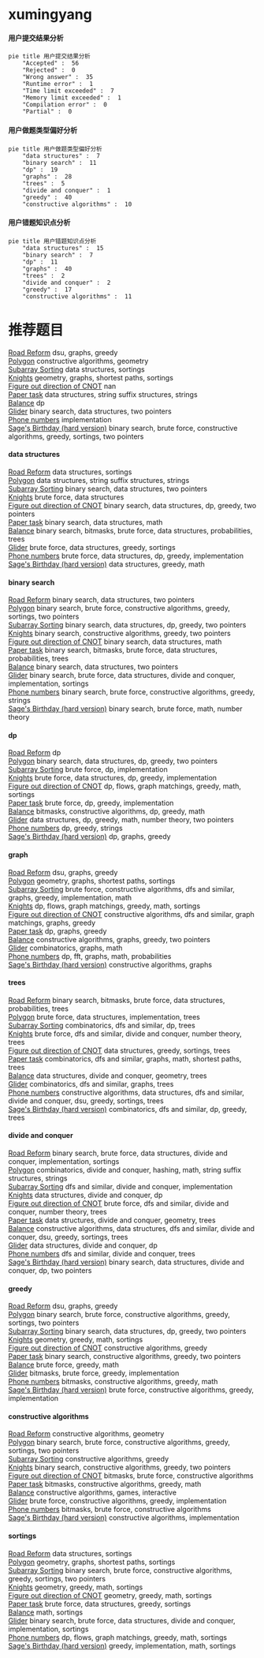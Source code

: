 # xumingyang
<!-- tabs:start -->
#### **用户提交结果分析**

```mermaid
pie title 用户提交结果分析
    "Accepted" :  56
    "Rejected" :  0
    "Wrong answer" :  35
    "Runtime error" :  1
    "Time limit exceeded" :  7
    "Memory limit exceeded" :  1
    "Compilation error" :  0
    "Partial" :  0
```
#### **用户做题类型偏好分析**

```mermaid
pie title 用户做题类型偏好分析
    "data structures" :  7
    "binary search" :  11
    "dp" :  19
    "graphs" :  28
    "trees" :  5
    "divide and conquer" :  1
    "greedy" :  40
    "constructive algorithms" :  10
```
#### **用户错题知识点分析**

```mermaid
pie title 用户错题知识点分析
    "data structures" :  15
    "binary search" :  7
    "dp" :  11
    "graphs" :  40
    "trees" :  2
    "divide and conquer" :  2
    "greedy" :  17
    "constructive algorithms" :  11
```
<!-- tabs:end -->
# 推荐题目
[Road Reform](http://codeforces.com/problemset/problem/1468/J)		dsu,
                        graphs,
                        greedy		  
[Polygon](http://codeforces.com/problemset/problem/306/D)		constructive algorithms,
                        geometry		  
[Subarray Sorting](http://codeforces.com/problemset/problem/1187/D)		data structures,
                        sortings		  
[Knights](http://codeforces.com/problemset/problem/33/D)		geometry,
                        graphs,
                        shortest paths,
                        sortings		  
[Figure out direction of CNOT](http://codeforces.com/problemset/problem/1357/A1)		nan		  
[Paper task](http://codeforces.com/problemset/problem/653/F)		data structures,
                        string suffix structures,
                        strings		  
[Balance](http://codeforces.com/problemset/problem/17/C)		dp		  
[Glider](http://codeforces.com/problemset/problem/1041/D)		binary search,
                        data structures,
                        two pointers		  
[Phone numbers](http://codeforces.com/problemset/problem/25/B)		implementation		  
[Sage's Birthday (hard version)](http://codeforces.com/problemset/problem/1419/D2)		binary search,
                        brute force,
                        constructive algorithms,
                        greedy,
                        sortings,
                        two pointers		  
<!-- tabs:start -->
#### **data structures**
[Road Reform](http://codeforces.com/problemset/problem/1187/D)		data structures,
                        sortings		  
[Polygon](http://codeforces.com/problemset/problem/653/F)		data structures,
                        string suffix structures,
                        strings		  
[Subarray Sorting](http://codeforces.com/problemset/problem/1041/D)		binary search,
                        data structures,
                        two pointers		  
[Knights](http://codeforces.com/problemset/problem/785/E)		brute force,
                        data structures		  
[Figure out direction of CNOT](http://codeforces.com/problemset/problem/1492/C)		binary search,
                        data structures,
                        dp,
                        greedy,
                        two pointers		  
[Paper task](http://codeforces.com/problemset/problem/1490/G)		binary search,
                        data structures,
                        math		  
[Balance](http://codeforces.com/problemset/problem/1479/D)		binary search,
                        bitmasks,
                        brute force,
                        data structures,
                        probabilities,
                        trees		  
[Glider](http://codeforces.com/problemset/problem/1497/A)		brute force,
                        data structures,
                        greedy,
                        sortings		  
[Phone numbers](http://codeforces.com/problemset/problem/1491/C)		brute force,
                        data structures,
                        dp,
                        greedy,
                        implementation		  
[Sage's Birthday (hard version)](http://codeforces.com/problemset/problem/1492/B)		data structures,
                        greedy,
                        math		  
#### **binary search**
[Road Reform](http://codeforces.com/problemset/problem/1041/D)		binary search,
                        data structures,
                        two pointers		  
[Polygon](http://codeforces.com/problemset/problem/1419/D2)		binary search,
                        brute force,
                        constructive algorithms,
                        greedy,
                        sortings,
                        two pointers		  
[Subarray Sorting](http://codeforces.com/problemset/problem/1492/C)		binary search,
                        data structures,
                        dp,
                        greedy,
                        two pointers		  
[Knights](http://codeforces.com/problemset/problem/1463/D)		binary search,
                        constructive algorithms,
                        greedy,
                        two pointers		  
[Figure out direction of CNOT](http://codeforces.com/problemset/problem/1490/G)		binary search,
                        data structures,
                        math		  
[Paper task](http://codeforces.com/problemset/problem/1479/D)		binary search,
                        bitmasks,
                        brute force,
                        data structures,
                        probabilities,
                        trees		  
[Balance](http://codeforces.com/problemset/problem/1436/E)		binary search,
                        data structures,
                        two pointers		  
[Glider](http://codeforces.com/problemset/problem/1461/D)		binary search,
                        brute force,
                        data structures,
                        divide and conquer,
                        implementation,
                        sortings		  
[Phone numbers](http://codeforces.com/problemset/problem/1493/C)		binary search,
                        brute force,
                        constructive algorithms,
                        greedy,
                        strings		  
[Sage's Birthday (hard version)](http://codeforces.com/problemset/problem/1487/D)		binary search,
                        brute force,
                        math,
                        number theory		  
#### **dp**
[Road Reform](http://codeforces.com/problemset/problem/17/C)		dp		  
[Polygon](http://codeforces.com/problemset/problem/1492/C)		binary search,
                        data structures,
                        dp,
                        greedy,
                        two pointers		  
[Subarray Sorting](https://codeforces.com/contest/1457/problem/C)		brute force,
                        dp,
                        implementation		  
[Knights](http://codeforces.com/problemset/problem/1491/C)		brute force,
                        data structures,
                        dp,
                        greedy,
                        implementation		  
[Figure out direction of CNOT](http://codeforces.com/problemset/problem/1437/C)		dp,
                        flows,
                        graph matchings,
                        greedy,
                        math,
                        sortings		  
[Paper task](http://codeforces.com/problemset/problem/1499/B)		brute force,
                        dp,
                        greedy,
                        implementation		  
[Balance](http://codeforces.com/problemset/problem/1491/D)		bitmasks,
                        constructive algorithms,
                        dp,
                        greedy,
                        math		  
[Glider](http://codeforces.com/problemset/problem/1497/E1)		data structures,
                        dp,
                        greedy,
                        math,
                        number theory,
                        two pointers		  
[Phone numbers](http://codeforces.com/problemset/problem/1466/C)		dp,
                        greedy,
                        strings		  
[Sage's Birthday (hard version)](http://codeforces.com/problemset/problem/1476/C)		dp,
                        graphs,
                        greedy		  
#### **graph**
[Road Reform](http://codeforces.com/problemset/problem/1468/J)		dsu,
                        graphs,
                        greedy		  
[Polygon](http://codeforces.com/problemset/problem/33/D)		geometry,
                        graphs,
                        shortest paths,
                        sortings		  
[Subarray Sorting](http://codeforces.com/problemset/problem/1487/C)		brute force,
                        constructive algorithms,
                        dfs and similar,
                        graphs,
                        greedy,
                        implementation,
                        math		  
[Knights](http://codeforces.com/problemset/problem/1437/C)		dp,
                        flows,
                        graph matchings,
                        greedy,
                        math,
                        sortings		  
[Figure out direction of CNOT](http://codeforces.com/problemset/problem/1470/D)		constructive algorithms,
                        dfs and similar,
                        graph matchings,
                        graphs,
                        greedy		  
[Paper task](http://codeforces.com/problemset/problem/1476/C)		dp,
                        graphs,
                        greedy		  
[Balance](http://codeforces.com/problemset/problem/1304/D)		constructive algorithms,
                        graphs,
                        greedy,
                        two pointers		  
[Glider](http://codeforces.com/problemset/problem/1475/C)		combinatorics,
                        graphs,
                        math		  
[Phone numbers](http://codeforces.com/problemset/problem/553/E)		dp,
                        fft,
                        graphs,
                        math,
                        probabilities		  
[Sage's Birthday (hard version)](http://codeforces.com/problemset/problem/1495/C)		constructive algorithms,
                        graphs		  
#### **trees**
[Road Reform](http://codeforces.com/problemset/problem/1479/D)		binary search,
                        bitmasks,
                        brute force,
                        data structures,
                        probabilities,
                        trees		  
[Polygon](http://codeforces.com/problemset/problem/1511/C)		brute force,
                        data structures,
                        implementation,
                        trees		  
[Subarray Sorting](http://codeforces.com/problemset/problem/1499/F)		combinatorics,
                        dfs and similar,
                        dp,
                        trees		  
[Knights](http://codeforces.com/problemset/problem/1491/E)		brute force,
                        dfs and similar,
                        divide and conquer,
                        number theory,
                        trees		  
[Figure out direction of CNOT](http://codeforces.com/problemset/problem/1466/D)		data structures,
                        greedy,
                        sortings,
                        trees		  
[Paper task](http://codeforces.com/problemset/problem/1495/D)		combinatorics,
                        dfs and similar,
                        graphs,
                        math,
                        shortest paths,
                        trees		  
[Balance](http://codeforces.com/problemset/problem/1303/G)		data structures,
                        divide and conquer,
                        geometry,
                        trees		  
[Glider](http://codeforces.com/problemset/problem/1454/E)		combinatorics,
                        dfs and similar,
                        graphs,
                        trees		  
[Phone numbers](http://codeforces.com/problemset/problem/1494/D)		constructive algorithms,
                        data structures,
                        dfs and similar,
                        divide and conquer,
                        dsu,
                        greedy,
                        sortings,
                        trees		  
[Sage's Birthday (hard version)](http://codeforces.com/problemset/problem/1292/C)		combinatorics,
                        dfs and similar,
                        dp,
                        greedy,
                        trees		  
#### **divide and conquer**
[Road Reform](http://codeforces.com/problemset/problem/1461/D)		binary search,
                        brute force,
                        data structures,
                        divide and conquer,
                        implementation,
                        sortings		  
[Polygon](http://codeforces.com/problemset/problem/1466/G)		combinatorics,
                        divide and conquer,
                        hashing,
                        math,
                        string suffix structures,
                        strings		  
[Subarray Sorting](http://codeforces.com/problemset/problem/1490/D)		dfs and similar,
                        divide and conquer,
                        implementation		  
[Knights](https://codeforces.com/contest/1483/problem/C)		data structures,
                        divide and conquer,
                        dp		  
[Figure out direction of CNOT](http://codeforces.com/problemset/problem/1491/E)		brute force,
                        dfs and similar,
                        divide and conquer,
                        number theory,
                        trees		  
[Paper task](http://codeforces.com/problemset/problem/1303/G)		data structures,
                        divide and conquer,
                        geometry,
                        trees		  
[Balance](http://codeforces.com/problemset/problem/1494/D)		constructive algorithms,
                        data structures,
                        dfs and similar,
                        divide and conquer,
                        dsu,
                        greedy,
                        sortings,
                        trees		  
[Glider](http://codeforces.com/problemset/problem/1482/E)		data structures,
                        divide and conquer,
                        dp		  
[Phone numbers](http://codeforces.com/problemset/problem/566/C)		dfs and similar,
                        divide and conquer,
                        trees		  
[Sage's Birthday (hard version)](http://codeforces.com/problemset/problem/1428/F)		binary search,
                        data structures,
                        divide and conquer,
                        dp,
                        two pointers		  
#### **greedy**
[Road Reform](http://codeforces.com/problemset/problem/1468/J)		dsu,
                        graphs,
                        greedy		  
[Polygon](http://codeforces.com/problemset/problem/1419/D2)		binary search,
                        brute force,
                        constructive algorithms,
                        greedy,
                        sortings,
                        two pointers		  
[Subarray Sorting](http://codeforces.com/problemset/problem/1492/C)		binary search,
                        data structures,
                        dp,
                        greedy,
                        two pointers		  
[Knights](https://codeforces.com/contest/1496/problem/C)		geometry,
                        greedy,
                        math,
                        sortings		  
[Figure out direction of CNOT](http://codeforces.com/problemset/problem/1493/A)		constructive algorithms,
                        greedy		  
[Paper task](http://codeforces.com/problemset/problem/1463/D)		binary search,
                        constructive algorithms,
                        greedy,
                        two pointers		  
[Balance](http://codeforces.com/problemset/problem/1462/C)		brute force,
                        greedy,
                        math		  
[Glider](http://codeforces.com/problemset/problem/1494/B)		bitmasks,
                        brute force,
                        greedy,
                        implementation		  
[Phone numbers](http://codeforces.com/problemset/problem/1492/D)		bitmasks,
                        constructive algorithms,
                        greedy,
                        math		  
[Sage's Birthday (hard version)](https://codeforces.com/contest/1483/problem/A)		brute force,
                        constructive algorithms,
                        greedy,
                        implementation		  
#### **constructive algorithms**
[Road Reform](http://codeforces.com/problemset/problem/306/D)		constructive algorithms,
                        geometry		  
[Polygon](http://codeforces.com/problemset/problem/1419/D2)		binary search,
                        brute force,
                        constructive algorithms,
                        greedy,
                        sortings,
                        two pointers		  
[Subarray Sorting](http://codeforces.com/problemset/problem/1493/A)		constructive algorithms,
                        greedy		  
[Knights](http://codeforces.com/problemset/problem/1463/D)		binary search,
                        constructive algorithms,
                        greedy,
                        two pointers		  
[Figure out direction of CNOT](https://codeforces.com/contest/1456/problem/B)		bitmasks,
                        brute force,
                        constructive algorithms		  
[Paper task](http://codeforces.com/problemset/problem/1492/D)		bitmasks,
                        constructive algorithms,
                        greedy,
                        math		  
[Balance](https://codeforces.com/contest/1504/problem/D)		constructive algorithms,
                        games,
                        interactive		  
[Glider](https://codeforces.com/contest/1483/problem/A)		brute force,
                        constructive algorithms,
                        greedy,
                        implementation		  
[Phone numbers](https://codeforces.com/contest/1457/problem/D)		bitmasks,
                        brute force,
                        constructive algorithms		  
[Sage's Birthday (hard version)](http://codeforces.com/problemset/problem/1513/A)		constructive algorithms,
                        implementation		  
#### **sortings**
[Road Reform](http://codeforces.com/problemset/problem/1187/D)		data structures,
                        sortings		  
[Polygon](http://codeforces.com/problemset/problem/33/D)		geometry,
                        graphs,
                        shortest paths,
                        sortings		  
[Subarray Sorting](http://codeforces.com/problemset/problem/1419/D2)		binary search,
                        brute force,
                        constructive algorithms,
                        greedy,
                        sortings,
                        two pointers		  
[Knights](https://codeforces.com/contest/1496/problem/C)		geometry,
                        greedy,
                        math,
                        sortings		  
[Figure out direction of CNOT](http://codeforces.com/problemset/problem/1495/A)		geometry,
                        greedy,
                        math,
                        sortings		  
[Paper task](http://codeforces.com/problemset/problem/1497/A)		brute force,
                        data structures,
                        greedy,
                        sortings		  
[Balance](http://codeforces.com/problemset/problem/1427/A)		math,
                        sortings		  
[Glider](http://codeforces.com/problemset/problem/1461/D)		binary search,
                        brute force,
                        data structures,
                        divide and conquer,
                        implementation,
                        sortings		  
[Phone numbers](http://codeforces.com/problemset/problem/1437/C)		dp,
                        flows,
                        graph matchings,
                        greedy,
                        math,
                        sortings		  
[Sage's Birthday (hard version)](http://codeforces.com/problemset/problem/1473/A)		greedy,
                        implementation,
                        math,
                        sortings		  
<!-- tabs:end -->

